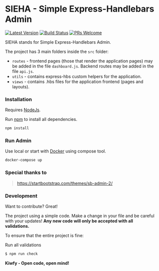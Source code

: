 # SIEHA - Simple Express-Handlebars Admin

[![Latest Version](https://img.shields.io/github/v/release/kiwfy/simple-express-handlebars-admin.svg?style=flat-square)](https://github.com/kiwfy/simple-express-handlebars-admin/releases)
[![Build Status](https://img.shields.io/github/workflow/status/kiwfy/simple-express-handlebars-admin/CI?label=ci%20build&style=flat-square)](https://github.com/kiwfy/simple-express-handlebars-admin/actions?query=workflow%3ACI)
[![PRs Welcome](https://img.shields.io/badge/PRs-welcome-brightgreen.svg?style=flat-square)](http://makeapullrequest.com)

SIEHA stands for Simple Express-Handlebars Admin.

The project has 3 main folders inside the `src` folder:

- `routes` - frontend pages (those that render the application pages) may be added in the file `dashboard.js`. Backend routes may be added in the file `api.js`.
- `utils` - contains express-hbs custom helpers for the application.
- `views` - contains .hbs files for the application frontend (pages and layouts).

### Installation

Requires [NodeJs](https://nodejs.org/en/download/).

Run [npm](https://www.npmjs.com/get-npm) to install all dependencies.

```sh
npm install
```

### Run Admin

Use local or start with [Docker](https://docs.docker.com/get-docker/) using compose tool.

```sh
docker-compose up
```

### Special thanks to
> https://startbootstrap.com/themes/sb-admin-2/

### Development

Want to contribute? Great!

The project using a simple code.
Make a change in your file and be careful with your updates!
**Any new code will only be accepted with all validations.**

To ensure that the entire project is fine:

Run all validations

```sh
$ npm run check
```

**Kiwfy - Open code, open mind!**
